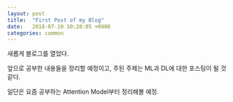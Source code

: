 ```yaml
---
layout: post
title:  "First Post of my Blog"
date:   2018-07-10 10:28:05 +0900
categories: common 
---
```


새롭게 블로그를 열었다. 

앞으로 공부한 내용들을 정리할 예정이고, 주된 주제는 ML과 DL에 대한 포스팅이 될 것 같다. 

일단은 요즘 공부하는 Attention Model부터 정리해볼 예정. 
